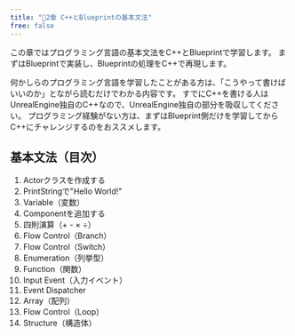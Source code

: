 ```yaml
---
title: "🔽2章 C++とBlueprintの基本文法"
free: false
---
```


この章ではプログラミング言語の基本文法をC++とBlueprintで学習します。
まずはBlueprintで実装し、Blueprintの処理をC++で再現します。

何かしらのプログラミング言語を学習したことがある方は、「こうやって書けばいいのか」とながら読むだけでわかる内容です。
すでにC++を書ける人はUnrealEngine独自のC++なので、UnrealEngine独自の部分を吸収してください。
プログラミング経験がない方は、まずはBlueprint側だけを学習してからC++にチャレンジするのをおススメします。

## 基本文法（目次）

1. Actorクラスを作成する
2. PrintStringで"Hello World!"
3. Variable（変数）
4. Componentを追加する
5. 四則演算（+ - × ÷）
6. Flow Control（Branch）
7. Flow Control（Switch）
8. Enumeration（列挙型）
9. Function（関数）
10. Input Event（入力イベント）
11. Event Dispatcher
12. Array（配列）
13. Flow Control（Loop）
14. Structure（構造体）
